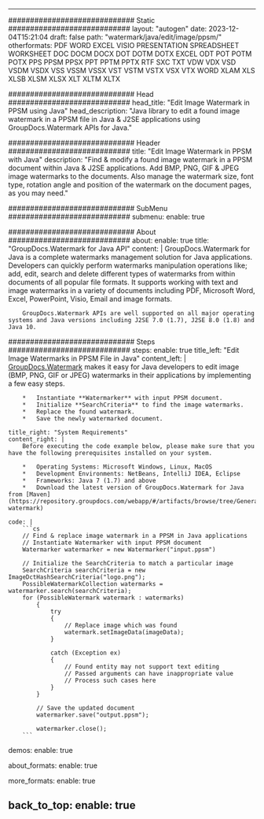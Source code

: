 
---
############################# Static ############################
layout: "autogen"
date: 2023-12-04T15:21:04
draft: false
path: "watermark/java/edit/image/ppsm/"
otherformats: PDF WORD EXCEL VISIO PRESENTATION SPREADSHEET WORKSHEET DOC DOCM DOCX DOT DOTM DOTX EXCEL ODT POT POTM POTX PPS PPSM PPSX PPT PPTM PPTX RTF SXC TXT VDW VDX VSD VSDM VSDX VSS VSSM VSSX VST VSTM VSTX VSX VTX WORD XLAM XLS XLSB XLSM XLSX XLT XLTM XLTX

############################# Head ############################
head_title: "Edit Image Watermark in PPSM using Java"
head_description: "Java library to edit a found image watermark in a PPSM file in Java & J2SE applications using GroupDocs.Watermark APIs for Java."

############################# Header ############################
title: "Edit Image Watermark in PPSM with Java"
description: "Find & modify a found image watermark in a PPSM document within Java & J2SE applications. Add BMP, PNG, GIF & JPEG image watermarks to the documents. Also manage the watermark size, font type, rotation angle and position of the watermark on the document pages, as you may need."

############################# SubMenu ############################
submenu:
    enable: true

############################# About ############################
about:
    enable: true
    title: "GroupDocs.Watermark for Java API"
    content: |
        GroupDocs.Watermark for Java is a complete watermarks management solution for Java applications. Developers can quickly perform watermarks manipulation operations like; add, edit, search and delete different types of watermarks from within documents of all popular file formats. It supports working with text and image watermarks in a variety of documents including PDF, Microsoft Word, Excel, PowerPoint, Visio, Email and image formats.
        
        GroupDocs.Watermark APIs are well supported on all major operating systems and Java versions including J2SE 7.0 (1.7), J2SE 8.0 (1.8) and Java 10.

############################# Steps ############################
steps:
    enable: true
    title_left: "Edit Image Watermarks in PPSM File in Java"
    content_left: |
        [GroupDocs.Watermark](https://products.groupdocs.com/watermark/java/) makes it easy for Java developers to edit image (BMP, PNG, GIF or JPEG) watermarks in their applications by implementing a few easy steps.

        *   Instantiate **Watermarker** with input PPSM document.
        *   Initialize **SearchCriteria** to find the image watermarks.
        *   Replace the found watermark.
        *   Save the newly watermarked document.
        
    title_right: "System Requirements"
    content_right: |
        Before executing the code example below, please make sure that you have the following prerequisites installed on your system.

        *   Operating Systems: Microsoft Windows, Linux, MacOS
        *   Development Environments: NetBeans, IntelliJ IDEA, Eclipse
        *   Frameworks: Java 7 (1.7) and above
        *   Download the latest version of GroupDocs.Watermark for Java from [Maven](https://repository.groupdocs.com/webapp/#/artifacts/browse/tree/General/repo/com/groupdocs/groupdocs-watermark)
        
    code: |
        ```cs
        // Find & replace image watermark in a PPSM in Java applications
        // Instantiate Watermarker with input PPSM document
        Watermarker watermarker = new Watermarker("input.ppsm")
        
        // Initialize the SearchCriteria to match a particular image
        SearchCriteria searchCriteria = new ImageDctHashSearchCriteria("logo.png");
        PossibleWatermarkCollection watermarks = watermarker.search(searchCriteria);
        for (PossibleWatermark watermark : watermarks)
            {
                try
                {
                    // Replace image which was found
                    watermark.setImageData(imageData);
                }
                
                catch (Exception ex)
                {
                    // Found entity may not support text editing
                    // Passed arguments can have inappropriate value
                    // Process such cases here
                }
            }
            
            // Save the updated document
            watermarker.save("output.ppsm");

            watermarker.close();
        ```        

demos:
    enable: true
        

about_formats:
    enable: true


more_formats:
    enable: true


back_to_top:
    enable: true
---